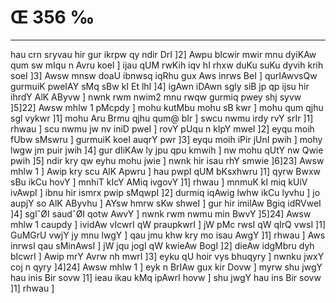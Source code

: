 # Œ 356 ‰
---
hau crn sryvau hir gur ikrpw qy ndir DrI ]2] Awpu bIcwir mwir mnu
dyiKAw qum sw mIqu n Avru koeI ] ijau qUM rwKih iqv hI rhxw duKu suKu
dyvih krih soeI ]3] Awsw mnsw doaU ibnwsq iqRhu gux Aws inrws BeI
] qurIAwvsQw gurmuiK pweIAY sMq sBw kI Et lhI ]4] igAwn iDAwn
sgly siB jp qp ijsu hir ihrdY AlK AByvw ] nwnk rwm nwim2 mnu rwqw
gurmiq pwey shj syvw ]5]22] Awsw mhlw 1 pMcpdy ] mohu kutMbu mohu sB
kwr ] mohu qum qjhu sgl vykwr ]1] mohu Aru Brmu qjhu qum@ bIr ] swcu
nwmu irdy rvY srIr ]1] rhwau ] scu nwmu jw nv iniD pweI ] rovY pUqu n
klpY mweI ]2] eyqu moih fUbw sMswru ] gurmuiK koeI auqrY pwr ]3] eyqu
moih iPir jUnI pwih ] mohy lwgw jm puir jwih ]4] gur dIiKAw ly jpu qpu
kmwih ] nw mohu qUtY nw Qwie pwih ]5] ndir kry qw eyhu mohu jwie ]
nwnk hir isau rhY smwie ]6]23] Awsw mhlw 1 ] Awip kry scu AlK
Apwru ] hau pwpI qUM bKsxhwru ]1] qyrw Bwxw sBu ikCu hovY ] mnhiT kIcY
AMiq ivgovY ]1] rhwau ] mnmuK kI miq kUiV ivAwpI ] ibnu hir ismrx
pwip sMqwpI ]2] durmiq iqAwig lwhw ikCu lyvhu ] jo aupjY so AlK
AByvhu ] AYsw hmrw sKw shweI ] gur hir imilAw Bgiq idRVweI ]4]
sglˆØI saudˆØI qotw AwvY ] nwnk rwm nwmu min BwvY ]5]24] Awsw mhlw
1 caupdy ] ividAw vIcwrI qW praupkwrI ] jW pMc rwsI qW qIrQ vwsI
]1] GuMGrU vwjY jy mnu lwgY ] qau jmu khw kry mo isau AwgY ]1] rhwau ]
Aws inrwsI qau sMinAwsI ] jW jqu jogI qW kwieAw BogI ]2] dieAw
idgMbru dyh bIcwrI ] Awip mrY Avrw nh mwrI ]3] eyku qU hoir vys
bhuqyry ] nwnku jwxY coj n qyry ]4]24] Awsw mhlw 1 ] eyk n BrIAw
gux kir Dovw ] myrw shu jwgY hau inis Bir sovw ]1] ieau ikau kMq
ipAwrI hovw ] shu jwgY hau ins Bir sovw ]1] rhwau ]
####
